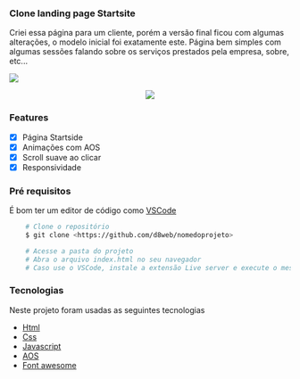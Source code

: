 ### Clone landing page Startsite

<p>Criei essa página para um cliente, porém a versão final ficou com algumas alterações, o modelo inicial foi exatamente este. Página bem simples com algumas sessões falando sobre os serviços prestados pela empresa, sobre, etc...</p>

<img src="https://github.com/d8web/Stayblue/blob/main/assets/images/Anima%C3%A7%C3%A3o.gif"/>

<p align="center">
    <img src="https://github.com/d8web/Stayblue/blob/main/assets/images/Anima%C3%A7%C3%A3oresponsiva.gif"/>
</p>

### Features

- [x] Página Startside
- [x] Animações com AOS
- [x] Scroll suave ao clicar
- [x] Responsividade

### Pré requisitos
É bom ter um editor de código como [VSCode](https://code.visualstudio.com/)

```bash
    # Clone o repositório
    $ git clone <https://github.com/d8web/nomedoprojeto>

    # Acesse a pasta do projeto
    # Abra o arquivo index.html no seu navegador
    # Caso use o VSCode, instale a extensão Live server e execute o mesmo arquivo.
```

### Tecnologias

Neste projeto foram usadas as seguintes tecnologias

- [Html](https://developer.mozilla.org/pt-BR/docs/Web/HTML)
- [Css](https://developer.mozilla.org/pt-BR/docs/Web/CSS)
- [Javascript](https://developer.mozilla.org/pt-BR/docs/Web/JavaScript)
- [AOS](https://michalsnik.github.io/aos/)
- [Font awesome](https://fontawesome.com/)
